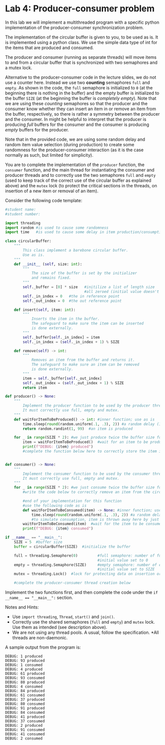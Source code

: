 # Lab 4: Producer-consumer problem 

In this lab we will implement a multithreaded program with a specific python implementation of the producer-consumer synchronization problem. 

The implementation of the circular buffer is given to you, to be used as is. It is implemented using a python class. We use the simple data type of int for the items that are produced and consumed.

The producer and consumer (running as separate threads) will move items to and from a circular buffer that is synchronized with two semaphores and a mutex lock. 

Alternative to the producer-consumer code in the lecture slides, we do not use a counter here. Instead we use two **counting** semaphores `full` and `empty`. As shown in the code, the `full` semaphore is initialized to `0` (at the beginning there is nothing in the buffer) and the empty buffer is initialized to the buffer `SIZE` (at the beginning the buffer is _completely empty_). Note that we are using these _counting_ semaphores so that the producer and the consumer know whether they can insert an item in or remove an item from the buffer, respectively, so there is rather a symmetry between the producer and the consumer. In might be helpful to interpret that the producer is producing _full_ buffers for the consumer and the consumer is producing _empty_ buffers for the producer. 

Note that in the provided code, we are using some random delay and random item value selection (during production) to create some randomness for the producer-consumer interaction (as it is the case normally as such, but limited for simplicity).

You are to complete the implementation of the `producer` function, the `consumer` function, and the main thread for instantiating the consumer and producer threads and to correctly use the two semaphores `full` and `empty` (used to keep track of the correct use of the circular buffer as explained above) and the `mutex` lock (to protect the critical sections in the threads, on insertion of a new item or removal of an item).  

Consider the following code template:

```python
#student name:
#student number:

import threading
import random #is used to cause some randomness 
import time   #is used to cause some delay in item production/consumption

class circularBuffer: 
    """ 
        This class implement a barebone circular buffer.
        Use as is.
    """
    def __init__ (self, size: int):
        """ 
            The size of the buffer is set by the initializer 
            and remains fixed.
        """
        self._buffer = [0] * size   #initilize a list of length size
                                    #all zeroed (initial value doesn't matter)
        self._in_index = 0   #the in reference point
        self._out_index = 0  #the out reference point

    def insert(self, item: int):
        """ 
            Inserts the item in the buffer.
            The safeguard to make sure the item can be inserted
            is done externally.
        """
        self._buffer[self._in_index] = item
        self._in_index = (self._in_index + 1) % SIZE

    def remove(self) -> int:
        """ 
            Removes an item from the buffer and returns it.
            The safeguard to make sure an item can be removed
            is done externally.
        """
        item = self._buffer[self._out_index]
        self._out_index = (self._out_index + 1) % SIZE
        return item

def producer() -> None:
    """
        Implement the producer function to be used by the producer thread.
        It must correctly use full, empty and mutex.
    """
    def waitForItemToBeProduced() -> int: #inner function; use as is
        time.sleep(round(random.uniform(.1, .3), 2)) #a random delay (100 to 300 ms)
        return random.randint(1, 99)  #an item is produced

    for _ in range(SIZE * 2): #we just produce twice the buffer size for testing
        item = waitForItemToBeProduced()  #wait for an item to be produced
        print(f"DEBUG: {item} produced")
        #complete the function below here to correctly store the item in the circular buffer


def consumer() -> None:
    """
        Implement the consumer function to be used by the consumer thread.
        It must correctly use full, empty and mutex.
    """
    for _ in range(SIZE * 2): #we just consume twice the buffer size for testing
        #write the code below to correctly remove an item from the circular buffer

        #end of your implementation for this function
        #use the following code as is
        def waitForItemToBeConsumed(item) -> None: #inner function; use as is
            time.sleep(round(random.uniform(.1, .3), 2)) #a random delay (100 to 300 ms)
            #to simulate consumption, item is thrown away here by just ignoring it
        waitForItemToBeConsumed(item)  #wait for the item to be consumed
        print(f"DEBUG: {item} consumed")

if __name__ == "__main__":
    SIZE = 5  #buffer size
    buffer = circularBuffer(SIZE)  #initialize the buffer

    full = threading.Semaphore(0)         #full semaphore: number of full buffers
                                          #initial value set to 0
    empty = threading.Semaphore(SIZE)     #empty semaphore: number of empty buffers
                                          #initial value set to SIZE
    mutex = threading.Lock()  #lock for protecting data on insertion or removal

    #complete the producer-consumer thread creation below
```
 

Implement the two functions first, and then complete the code under the `if __name__ == "__main__":` section. 

Notes and Hints:
* Use `import threading`, `Thread`, `start()` and `join()`.
* Correctly use the shared semaphores (`full` and `empty`) and `mutex` lock. Use them as intended (see description above).
* We are not using any thread pools. A usual, follow the specification. 
*All threads are non-daemonic. 

A sample output from the program is:
```
DEBUG: 1 produced
DEBUG: 93 produced
DEBUG: 1 consumed
DEBUG: 4 produced
DEBUG: 61 produced
DEBUG: 93 consumed
DEBUG: 80 produced
DEBUG: 4 consumed
DEBUG: 84 produced
DEBUG: 61 consumed
DEBUG: 37 produced
DEBUG: 80 consumed
DEBUG: 91 produced
DEBUG: 84 consumed
DEBUG: 41 produced
DEBUG: 37 consumed
DEBUG: 2 produced
DEBUG: 91 consumed
DEBUG: 41 consumed
DEBUG: 2 consumed
```